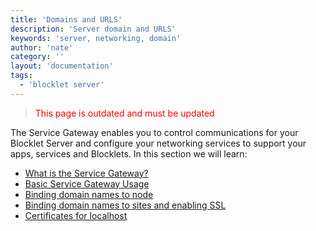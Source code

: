 ```yaml
---
title: 'Domains and URLS'
description: 'Server domain and URLS'
keywords: 'server, networking, domain'
author: 'nate'
category: ''
layout: 'documentation'
tags:
  - 'blocklet server'
---
```


> <p style="color:red">This page is outdated and must be updated</p>

The Service Gateway enables you to control communications for your Blocklet Server and configure your networking services to support your apps, services and Blocklets. In this section we will learn:

- [What is the Service Gateway?](./what-is-router)
- [Basic Service Gateway Usage](./basic-usage)
- [Binding domain names to node](./bind-domain-to-node)
- [Binding domain names to sites and enabling SSL](./bind-domain-and-ssl)
- [Certificates for localhost](./certificates-for-localhost)
